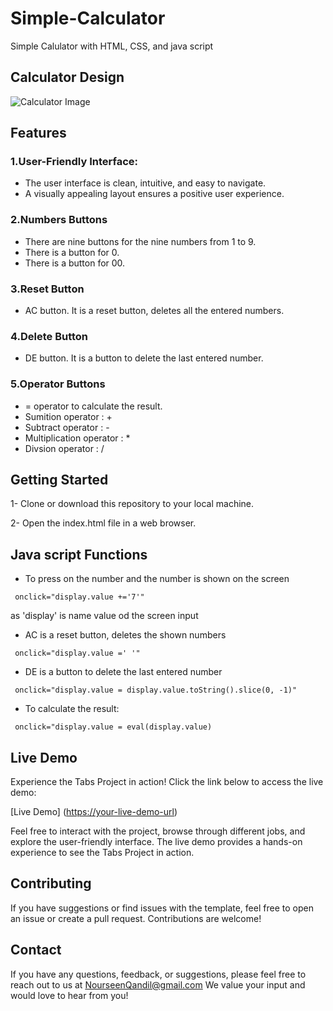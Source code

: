 # Simple-Calculator
Simple Calulator with HTML, CSS, and java script

## Calculator Design
![Calculator Image](https://github.com/NoorseenQandil/Simple-Calculator/assets/70522199/67c8d95c-1918-4e80-8599-f52939fb8048)

## Features
### 1.User-Friendly Interface:
* The user interface is clean, intuitive, and easy to navigate.
* A visually appealing layout ensures a positive user experience.

### 2.Numbers Buttons
* There are nine buttons for the nine numbers from 1 to 9.
* There is a button for 0.
* There is a button for 00.

### 3.Reset Button
* AC button. It is a reset button, deletes all the entered numbers.

### 4.Delete Button
* DE button. It is a button to delete the last entered number.

### 5.Operator Buttons
* = operator to calculate the result.
* Sumition operator : + 
* Subtract operator : -
* Multiplication operator : *
* Divsion operator : /

## Getting Started
1- Clone or download this repository to your local machine.

2- Open the index.html file in a web browser.

## Java script Functions
- To press on the number and the number is shown on the screen
```
 onclick="display.value +='7'"
```
as 'display' is name value od the screen input

- AC is a reset button, deletes the shown numbers
```
 onclick="display.value =' '"
```

- DE is a button to delete the last entered number
```
 onclick="display.value = display.value.toString().slice(0, -1)"
```

- To calculate the result:
```
 onclick="display.value = eval(display.value)
```
## Live Demo
Experience the Tabs Project in action! Click the link below to access the live demo:

[Live Demo] ([https://your-live-demo-url](https://noorseenqandil.github.io/Simple-Calculator/))

Feel free to interact with the project, browse through different jobs, and explore the user-friendly interface. The live demo provides a hands-on experience to see the Tabs Project in action.

## Contributing
If you have suggestions or find issues with the template, feel free to open an issue or create a pull request. Contributions are welcome!

## Contact
If you have any questions, feedback, or suggestions, please feel free to reach out to us at NourseenQandil@gmail.com We value your input and would love to hear from you!
